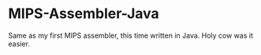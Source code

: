 # MIPS-Assembler-Java
Same as my first MIPS assembler, this time written in Java. Holy cow was it easier.
